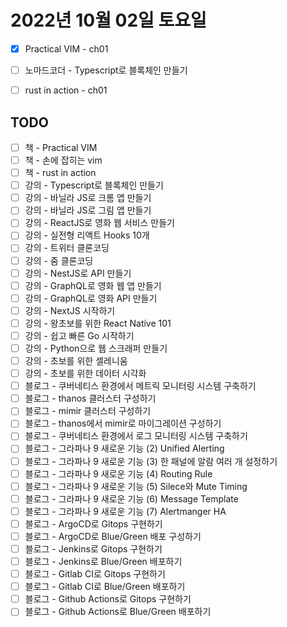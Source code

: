 
# 2022년 10월 02일 토요일

* [x] Practical VIM - ch01
* [ ] 노마드코더 - Typescript로 블록체인 만들기
* [ ] rust in action - ch01


## TODO

* [ ] 책 - Practical VIM
* [ ] 책 - 손에 잡히는 vim 
* [ ] 책 - rust in action
* [ ] 강의 - Typescript로 블록체인 만들기
* [ ] 강의 - 바닐라 JS로 크롬 앱 만들기
* [ ] 강의 - 바닐라 JS로 그림 앱 만들기
* [ ] 강의 - ReactJS로 영화 웹 서비스 만들기
* [ ] 강의 - 실전형 리액트 Hooks 10개 
* [ ] 강의 - 트위터 클론코딩 
* [ ] 강의 - 줌 클론코딩
* [ ] 강의 - NestJS로 API 만들기
* [ ] 강의 - GraphQL로 영화 웹 앱 만들기
* [ ] 강의 - GraphQL로 영화 API 만들기
* [ ] 강의 - NextJS 시작하기 
* [ ] 강의 - 왕초보를 위한 React Native 101 
* [ ] 강의 - 쉽고 빠른 Go 시작하기
* [ ] 강의 - Python으로 웹 스크래퍼 만들기
* [ ] 강의 - 초보를 위한 셀레니움 
* [ ] 강의 - 초보를 위한 데이터 시각화
* [ ] 블로그 - 쿠버네티스 환경에서 메트릭 모니터링 시스템 구축하기
* [ ] 블로그 - thanos 클러스터 구성하기
* [ ] 블로그 - mimir 클러스터 구성하기
* [ ] 블로그 - thanos에서 mimir로 마이그레이션 구성하기
* [ ] 블로그 - 쿠버네티스 환경에서 로그 모니터링 시스템 구축하기
* [ ] 블로그 - 그라파나 9 새로운 기능 (2) Unified Alerting
* [ ] 블로그 - 그라파나 9 새로운 기능 (3) 한 패널에 알람 여러 개 설정하기
* [ ] 블로그 - 그라파나 9 새로운 기능 (4) Routing Rule
* [ ] 블로그 - 그라파나 9 새로운 기능 (5) Silece와 Mute Timing
* [ ] 블로그 - 그라파나 9 새로운 기능 (6) Message Template 
* [ ] 블로그 - 그라파나 9 새로운 기능 (7) Alertmanger HA
* [ ] 블로그 - ArgoCD로 Gitops 구현하기
* [ ] 블로그 - ArgoCD로 Blue/Green 배포 구성하기
* [ ] 블로그 - Jenkins로 Gitops 구현하기
* [ ] 블로그 - Jenkins로 Blue/Green 배포하기
* [ ] 블로그 - Gitlab CI로 Gitops 구현하기
* [ ] 블로그 - Gitlab CI로 Blue/Green 배포하기
* [ ] 블로그 - Github Actions로 Gitops 구현하기
* [ ] 블로그 - Github Actions로 Blue/Green 배포하기
